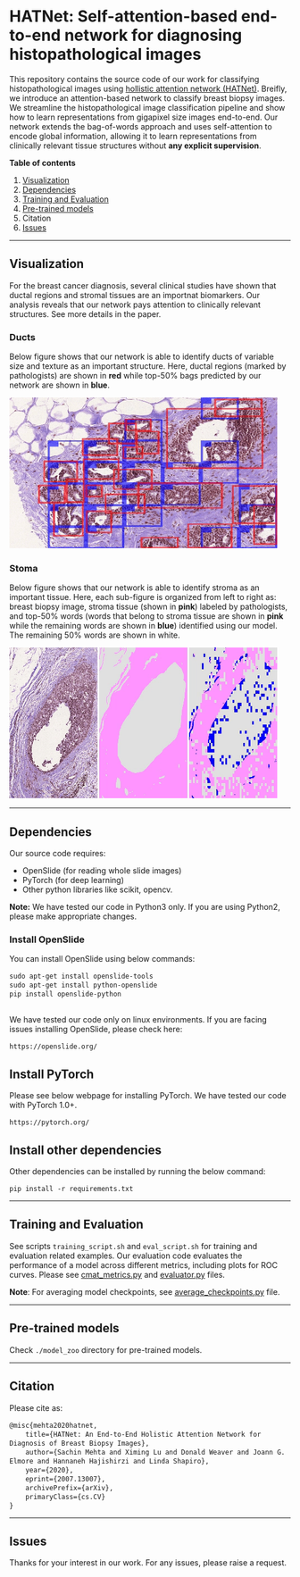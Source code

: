 # HATNet: Self-attention-based end-to-end network for diagnosing histopathological images
This repository contains the source code of our work for classifying histopathological images using [hollistic attention network (HATNet)](https://arxiv.org/abs/2007.13007). Breifly, we introduce an attention-based network to classify breast biopsy images. We streamline the histopathological image classification pipeline and show how to learn representations from gigapixel size images end-to-end. Our network extends the bag-of-words approach and uses self-attention to encode global information, allowing it to learn representations from clinically relevant tissue structures without **any explicit supervision**.


**Table of contents**
 1. [Visualization](#visualization)
 2. [Dependencies](#dependencies)
 3. [Training and Evaluation](#training-and-evaluation)
 4. [Pre-trained models](#pre-trained-models)
 5. Citation
 6. [Issues](#issues)

----

## Visualization
For the breast cancer diagnosis, several clinical studies have shown that ductal regions and stromal tissues are an importnat biomarkers. Our analysis reveals that our network pays attention to clinically relevant structures. See more details in the paper.

### Ducts
Below figure shows that our network is able to identify ducts of variable size and texture as an important structure. Here, ductal regions (marked by pathologists) are shown in **red** while top-50% bags predicted by our network are shown in **blue**. 

![](images/duct.gif)

### Stoma
Below figure shows that our network is able to identify stroma as an important tissue. Here, each sub-figure is organized from left to right as: breast biopsy image, stroma tissue (shown in **pink**) labeled by pathologists, and top-50% words (words that belong to stroma tissue are shown in **pink** while the remaining words are shown in **blue**) identified using our model. The remaining 50% words are shown in white. 

![](images/stroma.gif)

----

## Dependencies

Our source code requires:
* OpenSlide (for reading whole slide images)
* PyTorch (for deep learning)
* Other python libraries like scikit, opencv.

**Note:** We have tested our code in Python3 only. If you are using Python2, please make appropriate changes.

### Install OpenSlide
You can install OpenSlide using below commands:
```
sudo apt-get install openslide-tools
sudo apt-get install python-openslide
pip install openslide-python
 
```

We have tested our code only on linux environments. If you are facing issues installing OpenSlide, please check here:
```
https://openslide.org/
```

## Install PyTorch
Please see below webpage for installing PyTorch. We have tested our code with PyTorch 1.0+.

``` 
https://pytorch.org/
```

## Install other dependencies
Other dependencies can be installed by running the below command:
```
pip install -r requirements.txt 
```

----

## Training and Evaluation
See scripts `training_script.sh` and `eval_script.sh` for training and evaluation related examples. Our evaluation code evaluates the performance of a model across different metrics, including plots for ROC curves. Please see [cmat_metrics.py](https://github.com/sacmehta/HATNet/blob/8f8bcd3b3eb4bd9c8a06d395e52e0989443b3156/metrics/cmat_metrics.py#L4) and [evaluator.py](https://github.com/sacmehta/HATNet/blob/ca24d499cb40fea36f29e551f02e8d663b4046c4/train_and_eval/evaluator.py#L257) files.

**Note**: For averaging model checkpoints, see [average_checkpoints.py](https://github.com/sacmehta/HATNet/blob/5bc3b50766d4c33c64bfffff8010accfe627486b/average_checkpoints.py#L48) file.

----

## Pre-trained models
Check `./model_zoo` directory for pre-trained models.

----

## Citation
Please cite as:

```
@misc{mehta2020hatnet,
    title={HATNet: An End-to-End Holistic Attention Network for Diagnosis of Breast Biopsy Images},
    author={Sachin Mehta and Ximing Lu and Donald Weaver and Joann G. Elmore and Hannaneh Hajishirzi and Linda Shapiro},
    year={2020},
    eprint={2007.13007},
    archivePrefix={arXiv},
    primaryClass={cs.CV}
}
```

----

## Issues
Thanks for your interest in our work. For any issues, please raise a request.  
